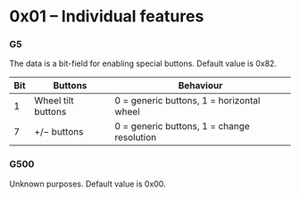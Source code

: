 0x01 – Individual features
==========================

### G5

The data is a bit-field for enabling special buttons. Default value is 0x82.

| Bit | Buttons            | Behaviour                                  |
| --- | ------------------ | ------------------------------------------ |
| 1   | Wheel tilt buttons | 0 = generic buttons, 1 = horizontal wheel  |
| 7   | +/− buttons        | 0 = generic buttons, 1 = change resolution |

### G500

Unknown purposes. Default value is 0x00.


